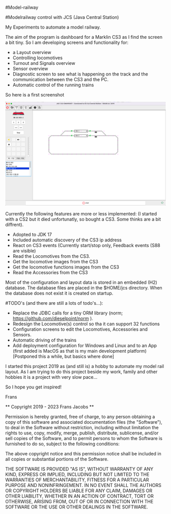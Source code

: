 #Model-railway

#Modelrailway control with JCS (Java Central Station)

My Experiments to automate a model railway.

The aim of the program is dashboard for a Marklin CS3 as I find the screen a bit tiny.
So I am developing screens and functionality for:

* a Layout overview
* Controlling locomotives
* Turnout and Signals overview
* Sensor overview
* Diagnostic screen to see what is happening on the track and the communication between the CS3 and the PC.
* Automatic control of the running trains

So here is a first screenshot

![UI screenshot: locomotive control](assets/mainscreen.png?raw=true)

Currently the following features are more or less implemented:
 (I started with a CS2 but it died unfortunatly, so bought a CS3. Some thinks are a bit diffrent).
* Adopted to JDK 17
* Included automatic discovery of the CS3 ip address
* React on CS3 events (Currently start/stop only, Feedback events (S88 are visible) 
* Read the Locomotives from the CS3.
* Get the locomotive images from the CS3 
* Get the locomotive functions images from the CS3 
* Read the Accessories from the CS3

Most of the configuration and layout data is stored in an embedded (H2) database.
The database files are placed in the $HOME/jcs directory.
When the database does not exist it is created on startup. 

#TODO's (and there are still a lots of todo's...):
* Replace the JDBC calls for a tiny ORM library (norm; https://github.com/dieselpoint/norm ).
* Redesign the Locomotive(s) control so tha it can support 32 functions
* Configuration screens to edit the Locomotives, Accessories and Sensors.
* Automatic driving of the trains
* Add deployment configuration for Windows and Linux and to an App
  (first added is MacOS as that is my main development platform) [Postponed this a while, but basics where done]

I started this project 2019 as (and still is) a hobby to automate my model rail layout.
As I am trying to do this project beside my work, family and other hobbies it is a project with very slow pace...


So I hope you get inspired!

Frans

** Copyright 2019 - 2023 Frans Jacobs **

Permission is hereby granted, free of charge, to any person obtaining a copy of this software and associated documentation files (the "Software"),
to deal in the Software without restriction, including without limitation the rights to use, copy, modify, merge, publish, distribute, sublicense,
and/or sell copies of the Software, and to permit persons to whom the Software is furnished to do so, subject to the following conditions:

The above copyright notice and this permission notice shall be included in all copies or substantial portions of the Software.

THE SOFTWARE IS PROVIDED "AS IS", WITHOUT WARRANTY OF ANY KIND, EXPRESS OR IMPLIED, INCLUDING BUT NOT LIMITED TO THE WARRANTIES OF MERCHANTABILITY,
FITNESS FOR A PARTICULAR PURPOSE AND NONINFRINGEMENT. IN NO EVENT SHALL THE AUTHORS OR COPYRIGHT HOLDERS BE LIABLE FOR ANY CLAIM, DAMAGES OR OTHER LIABILITY,
WHETHER IN AN ACTION OF CONTRACT, TORT OR OTHERWISE, ARISING FROM, OUT OF OR IN CONNECTION WITH THE SOFTWARE OR THE USE OR OTHER DEALINGS IN THE SOFTWARE.